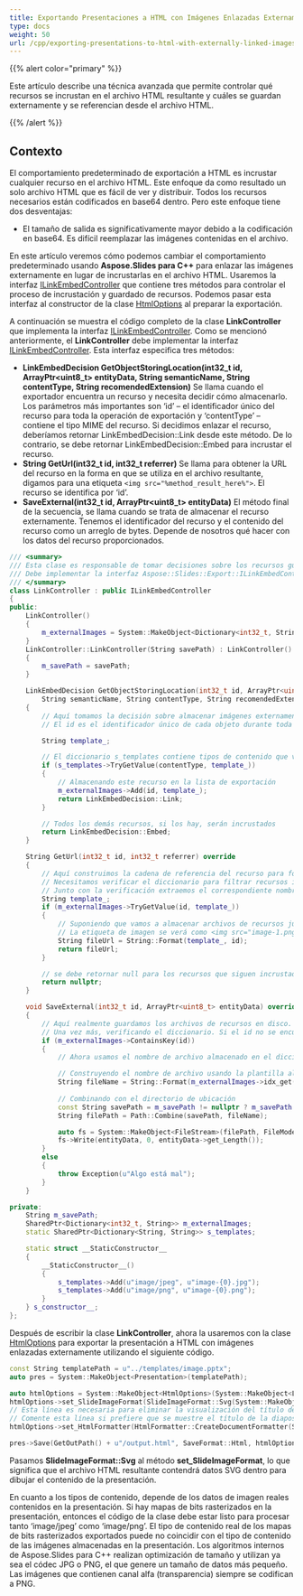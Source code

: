 ```yaml
---
title: Exportando Presentaciones a HTML con Imágenes Enlazadas Externamente
type: docs
weight: 50
url: /cpp/exporting-presentations-to-html-with-externally-linked-images/
---
```


{{% alert color="primary" %}} 

Este artículo describe una técnica avanzada que permite controlar qué recursos se incrustan en el archivo HTML resultante y cuáles se guardan externamente y se referencian desde el archivo HTML.

{{% /alert %}} 
## **Contexto**
El comportamiento predeterminado de exportación a HTML es incrustar cualquier recurso en el archivo HTML. Este enfoque da como resultado un solo archivo HTML que es fácil de ver y distribuir. Todos los recursos necesarios están codificados en base64 dentro. Pero este enfoque tiene dos desventajas:

- El tamaño de salida es significativamente mayor debido a la codificación en base64. Es difícil reemplazar las imágenes contenidas en el archivo.

En este artículo veremos cómo podemos cambiar el comportamiento predeterminado usando **Aspose.Slides para C++** para enlazar las imágenes externamente en lugar de incrustarlas en el archivo HTML. Usaremos la interfaz [ILinkEmbedController](https://reference.aspose.com/slides/cpp/class/aspose.slides.export.i_link_embed_controller) que contiene tres métodos para controlar el proceso de incrustación y guardado de recursos. Podemos pasar esta interfaz al constructor de la clase [HtmlOptions](https://reference.aspose.com/slides/cpp/class/aspose.slides.export.html_options) al preparar la exportación.

A continuación se muestra el código completo de la clase **LinkController** que implementa la interfaz [ILinkEmbedController](https://reference.aspose.com/slides/cpp/class/aspose.slides.export.i_link_embed_controller). Como se mencionó anteriormente, el **LinkController** debe implementar la interfaz [ILinkEmbedController](https://reference.aspose.com/slides/cpp/class/aspose.slides.export.i_link_embed_controller). Esta interfaz especifica tres métodos:

- **LinkEmbedDecision GetObjectStoringLocation(int32_t id, ArrayPtr<uint8_t> entityData, String semanticName, String contentType, String recomendedExtension)** Se llama cuando el exportador encuentra un recurso y necesita decidir cómo almacenarlo. Los parámetros más importantes son ‘id’ – el identificador único del recurso para toda la operación de exportación y ‘contentType’ – contiene el tipo MIME del recurso. Si decidimos enlazar el recurso, deberíamos retornar LinkEmbedDecision::Link desde este método. De lo contrario, se debe retornar LinkEmbedDecision::Embed para incrustar el recurso.
- **String GetUrl(int32_t id, int32_t referrer)**
  Se llama para obtener la URL del recurso en la forma en que se utiliza en el archivo resultante, digamos para una etiqueta ```<img src="%method_result_here%">```. El recurso se identifica por ‘id’.
- **SaveExternal(int32_t id, ArrayPtr<uint8_t> entityData)** 
  El método final de la secuencia, se llama cuando se trata de almacenar el recurso externamente. Tenemos el identificador del recurso y el contenido del recurso como un arreglo de bytes. Depende de nosotros qué hacer con los datos del recurso proporcionados.

``` cpp
/// <summary>
/// Esta clase es responsable de tomar decisiones sobre los recursos guardados externamente.
/// Debe implementar la interfaz Aspose::Slides::Export::ILinkEmbedController.
/// </summary>
class LinkController : public ILinkEmbedController
{
public:
    LinkController()
    {
        m_externalImages = System::MakeObject<Dictionary<int32_t, String>>();
    }
    LinkController::LinkController(String savePath) : LinkController()
    {
        m_savePath = savePath;
    }

    LinkEmbedDecision GetObjectStoringLocation(int32_t id, ArrayPtr<uint8_t> entityData, 
        String semanticName, String contentType, String recomendedExtension) override
    {
        // Aquí tomamos la decisión sobre almacenar imágenes externamente.
        // El id es el identificador único de cada objeto durante toda la operación de exportación.

        String template_;

        // El diccionario s_templates contiene tipos de contenido que vamos a almacenar externamente y el correspondiente nombre de archivo plantilla.
        if (s_templates->TryGetValue(contentType, template_))
        {
            // Almacenando este recurso en la lista de exportación
            m_externalImages->Add(id, template_);
            return LinkEmbedDecision::Link;
        }

        // Todos los demás recursos, si los hay, serán incrustados
        return LinkEmbedDecision::Embed;
    }

    String GetUrl(int32_t id, int32_t referrer) override
    {
        // Aquí construimos la cadena de referencia del recurso para formar la etiqueta: <img src="%result%">
        // Necesitamos verificar el diccionario para filtrar recursos innecesarios.
        // Junto con la verificación extraemos el correspondiente nombre de archivo plantilla.
        String template_;
        if (m_externalImages->TryGetValue(id, template_))
        {
            // Suponiendo que vamos a almacenar archivos de recursos justo cerca del archivo HTML.
            // La etiqueta de imagen se verá como <img src="image-1.png"> con el Id y la extensión del recurso apropiados.
            String fileUrl = String::Format(template_, id);
            return fileUrl;
        }

        // se debe retornar null para los recursos que siguen incrustados
        return nullptr;
    }

    void SaveExternal(int32_t id, ArrayPtr<uint8_t> entityData) override
    {
        // Aquí realmente guardamos los archivos de recursos en disco.
        // Una vez más, verificando el diccionario. Si el id no se encuentra aquí, es un signo de error en los métodos GetObjectStoringLocation o GetUrl.
        if (m_externalImages->ContainsKey(id))
        {
            // Ahora usamos el nombre de archivo almacenado en el diccionario y lo combinamos con una ruta según sea necesario.

            // Construyendo el nombre de archivo usando la plantilla almacenada y el Id.
            String fileName = String::Format(m_externalImages->idx_get(id), id);
            
            // Combinando con el directorio de ubicación
            const String savePath = m_savePath != nullptr ? m_savePath : String::Empty;
            String filePath = Path::Combine(savePath, fileName);

            auto fs = System::MakeObject<FileStream>(filePath, FileMode::Create);
            fs->Write(entityData, 0, entityData->get_Length());
        }
        else
        {
            throw Exception(u"Algo está mal");
        }
    }

private:
    String m_savePath;
    SharedPtr<Dictionary<int32_t, String>> m_externalImages;
    static SharedPtr<Dictionary<String, String>> s_templates;

    static struct __StaticConstructor__
    {
        __StaticConstructor__()
        {
            s_templates->Add(u"image/jpeg", u"image-{0}.jpg");
            s_templates->Add(u"image/png", u"image-{0}.png");
        }
    } s_constructor__;
};
```

Después de escribir la clase **LinkController**, ahora la usaremos con la clase [HtmlOptions](https://reference.aspose.com/slides/cpp/class/aspose.slides.export.html_options) para exportar la presentación a HTML con imágenes enlazadas externamente utilizando el siguiente código.

``` cpp
const String templatePath = u"../templates/image.pptx";
auto pres = System::MakeObject<Presentation>(templatePath);

auto htmlOptions = System::MakeObject<HtmlOptions>(System::MakeObject<LinkController>(GetOutPath()));
htmlOptions->set_SlideImageFormat(SlideImageFormat::Svg(System::MakeObject<SVGOptions>()));
// Esta línea es necesaria para eliminar la visualización del título de la diapositiva en HTML.
// Comente esta línea si prefiere que se muestre el título de la diapositiva.
htmlOptions->set_HtmlFormatter(HtmlFormatter::CreateDocumentFormatter(String::Empty, false));

pres->Save(GetOutPath() + u"/output.html", SaveFormat::Html, htmlOptions);
```

Pasamos **SlideImageFormat::Svg** al método **set_SlideImageFormat**, lo que significa que el archivo HTML resultante contendrá datos SVG dentro para dibujar el contenido de la presentación.

En cuanto a los tipos de contenido, depende de los datos de imagen reales contenidos en la presentación. Si hay mapas de bits rasterizados en la presentación, entonces el código de la clase debe estar listo para procesar tanto ‘image/jpeg’ como ‘image/png’. El tipo de contenido real de los mapas de bits rasterizados exportados puede no coincidir con el tipo de contenido de las imágenes almacenadas en la presentación. Los algoritmos internos de Aspose.Slides para C++ realizan optimización de tamaño y utilizan ya sea el códec JPG o PNG, el que genere un tamaño de datos más pequeño. Las imágenes que contienen canal alfa (transparencia) siempre se codifican a PNG.